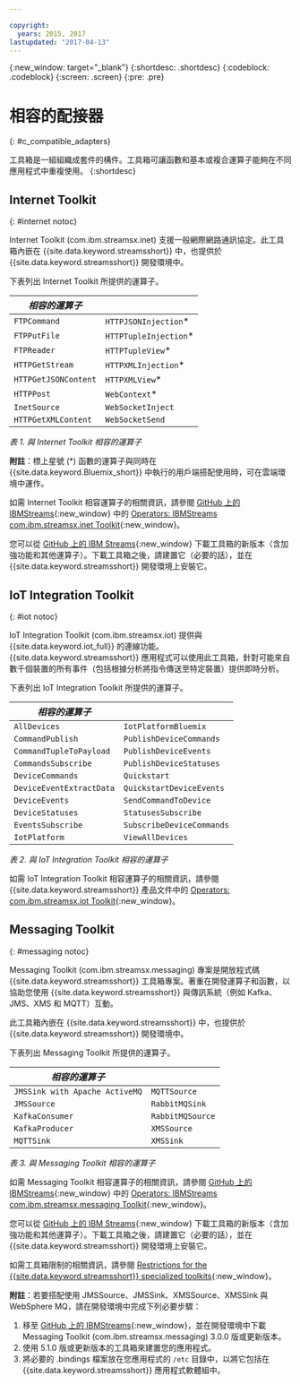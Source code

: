 ```yaml
---

copyright:
  years: 2015, 2017
lastupdated: "2017-04-13"
---
```


<!-- Attribute definitions -->
{:new_window: target="_blank"}
{:shortdesc: .shortdesc}
{:codeblock: .codeblock}
{:screen: .screen}
{:pre: .pre}

# 相容的配接器
{: #c_compatible_adapters}


工具箱是一組組織成套件的構件。工具箱可讓函數和基本或複合運算子能夠在不同應用程式中重複使用。
{:shortdesc}

## Internet Toolkit
{: #internet notoc}

Internet Toolkit (com.ibm.streamsx.inet) 支援一般網際網路通訊協定。此工具箱內嵌在 {{site.data.keyword.streamsshort}} 中，也提供於 {{site.data.keyword.streamsshort}} 開發環境中。

下表列出 Internet Toolkit 所提供的運算子。


| ***相容的運算子*** | 							           |
| ---------------------------| ----------------------- |
| `FTPCommand` 	   		 	     |	`HTTPJSONInjection`*| 	 	 	
|  `FTPPutFile`				       |	`HTTPTupleInjection`*	 |
| `FTPReader`    	 		       | 	`HTTPTupleView`*		   |
| `HTTPGetStream`			       | 	`HTTPXMLInjection`*		 |
| `HTTPGetJSONContent`	 	   |  `HTTPXMLView`*			 	 |
| `HTTPPost`				         |  `WebContext`*				   |
| `InetSource`				       |  `WebSocketInject`			 |
| `HTTPGetXMLContent`		     |  `WebSocketSend`			 	 |

*表 1. 與 Internet Toolkit 相容的運算子*

**附註**：標上星號 (*) 函數的運算子與同時在 {{site.data.keyword.Bluemix_short}} 中執行的用戶端搭配使用時，可在雲端環境中運作。

如需 Internet Toolkit 相容運算子的相關資訊，請參閱 [GitHub 上的 IBMStreams](https://github.com/IBMStreams){:new_window} 中的 [Operators: IBMStreams com.ibm.streamsx.inet Toolkit](http://ibmstreams.github.io/streamsx.inet/com.ibm.streamsx.inet/doc/spldoc/html/toolkits/ix$Operator.html){:new_window}。

您可以從 [GitHub 上的 IBM Streams](https://github.com/IBMStreams){:new_window} 下載工具箱的新版本（含加強功能和其他運算子）。下載工具箱之後，請建置它（必要的話），並在 {{site.data.keyword.streamsshort}} 開發環境上安裝它。

## IoT Integration Toolkit
{: #iot notoc}

IoT Integration Toolkit (com.ibm.streamsx.iot) 提供與 {{site.data.keyword.iot_full}} 的連線功能。{{site.data.keyword.streamsshort}} 應用程式可以使用此工具箱，針對可能來自數千個裝置的所有事件（包括根據分析將指令傳送至特定裝置）提供即時分析。

下表列出 IoT Integration Toolkit 所提供的運算子。


| ***相容的運算子*** | 							               |
| ---------------------------| --------------------------- |
| `AllDevices` 	   			     |	`IotPlatformBluemix`  		 | 	 	 	
| `CommandPublish`		 	     |	`PublishDeviceCommands`		 |
| `CommandTupleToPayload`	   | 	`PublishDeviceEvents`	 	   |
| `CommandsSubscribe`	 	     | 	`PublishDeviceStatuses`		 |
| `DeviceCommands`	 	 	     |  `Quickstart`				       |
| `DeviceEventExtractData`	 |  `QuickstartDeviceEvents`	 |
| `DeviceEvents`			       |  `SendCommandToDevice`		   |
| `DeviceStatuses`		 	     |  `StatusesSubscribe`			   |
| `EventsSubscribe`			     |  `SubscribeDeviceCommands`	 |
| `IotPlatform`				       |  `ViewAllDevices`			     |

*表 2. 與 IoT Integration Toolkit 相容的運算子*

如需 IoT Integration Toolkit 相容運算子的相關資訊，請參閱 {{site.data.keyword.streamsshort}} 產品文件中的 [Operators: com.ibm.streamsx.iot Toolkit](http://www.ibm.com/support/knowledgecenter/SSCRJU_4.2.0/com.ibm.streams.toolkits.doc/spldoc/dita/tk$com.ibm.streamsx.iot/ix$Operator.html?lang=en){:new_window}。

## Messaging Toolkit
{: #messaging notoc}

Messaging Toolkit (com.ibm.streamsx.messaging) 專案是開放程式碼 {{site.data.keyword.streamsshort}} 工具箱專案。著重在開發運算子和函數，以協助您使用 {{site.data.keyword.streamsshort}} 與傳訊系統（例如 Kafka、JMS、XMS 和 MQTT）互動。

此工具箱內嵌在 {{site.data.keyword.streamsshort}} 中，也提供於 {{site.data.keyword.streamsshort}} 開發環境中。

下表列出 Messaging Toolkit 所提供的運算子。


| ***相容的運算子*** 		    | 						       |
| ---------------------------------	| ------------------ |
| `JMSSink with Apache ActiveMQ`   	|	`MQTTSource`  	   | 	 	 	
| `JMSSource`		 	 			            |	`RabbitMQSink`		 |
| `KafkaConsumer`	 				          | `RabbitMQSource`	 |
| `KafkaProducer`	 	 			          | `XMSSource`	       |
| `MQTTSink`	 	 	 			            |  `XMSSink`				 |

*表 3. 與 Messaging Toolkit 相容的運算子*

如需 Messaging Toolkit 相容運算子的相關資訊，請參閱 [GitHub 上的 IBMStreams](https://github.com/IBMStreams){:new_window} 中的 [Operators: IBMStreams com.ibm.streamsx.messaging Toolkit](http://ibmstreams.github.io/streamsx.messaging/com.ibm.streamsx.messaging/doc/spldoc/html/toolkits/ix$Operator.html){:new_window}。

您可以從 [GitHub 上的 IBM Streams](https://github.com/IBMStreams){:new_window} 下載工具箱的新版本（含加強功能和其他運算子）。下載工具箱之後，請建置它（必要的話），並在 {{site.data.keyword.streamsshort}} 開發環境上安裝它。

如需工具箱限制的相關資訊，請參閱 [Restrictions for the {{site.data.keyword.streamsshort}} specialized toolkits](http://www.ibm.com/support/knowledgecenter/SSCRJU_4.2.0/com.ibm.streams.install.doc/doc/ibminfospherestreams-install-toolkit-restrictions.html){:new_window}。

**附註**：若要搭配使用 JMSSource、JMSSink、XMSSource、XMSSink 與 WebSphere MQ，請在開發環境中完成下列必要步驟：

1. 移至 [GitHub 上的 IBMStreams](https://github.com/IBMStreams){:new_window}，並在開發環境中下載 Messaging Toolkit (com.ibm.streamsx.messaging) 3.0.0 版或更新版本。
2. 使用 5.1.0 版或更新版本的工具箱來建置您的應用程式。
3. 將必要的 .bindings 檔案放在您應用程式的 `/etc` 目錄中，以將它包括在 {{site.data.keyword.streamsshort}} 應用程式軟體組中。
